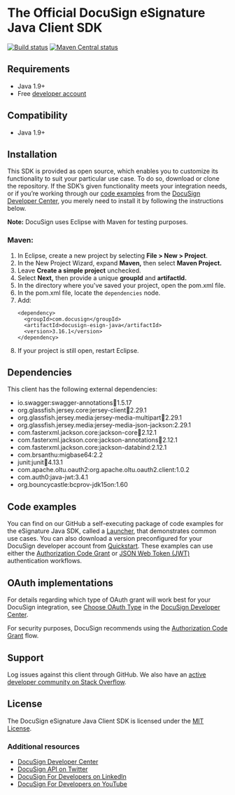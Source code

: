 # The Official DocuSign eSignature Java Client SDK

[![Build status][travis-image]][travis-url]
[![Maven Central status][maven-image]][maven-url]

## Requirements
*   Java 1.9+
*   Free [developer account](https://go.docusign.com/sandbox/productshot/?elqCampaignId=16531)

## Compatibility
*   Java 1.9+

## Installation
This SDK is provided as open source, which enables you to customize its functionality to suit your particular use case. To do so, download or clone the repository. If the SDK’s given functionality meets your integration needs, or if you’re working through our [code examples](https://developers.docusign.com/docs/esign-rest-api/how-to/) from the [DocuSign Developer Center](https://developers.docusign.com/), you merely need to install it by following the instructions below.

**Note:** DocuSign uses Eclipse with Maven for testing purposes.

### Maven:
1. In Eclipse, create a new project by selecting **File > New > Project**.
2. In the New Project Wizard, expand **Maven,** then select **Maven Project.**
3. Leave **Create a simple project** unchecked.
4. Select **Next,** then provide a unique **groupId** and **artifactId.**
5. In the directory where you've saved your project, open the pom.xml file.
6. In the pom.xml file, locate the `dependencies` node.
7. Add:  
    ```
    <dependency>
      <groupId>com.docusign</groupId>
      <artifactId>docusign-esign-java</artifactId>
      <version>3.16.1</version>
    </dependency>
    ```
8. If your project is still open, restart Eclipse.

## Dependencies
This client has the following external dependencies:
*   io.swagger:swagger-annotations:jar:1.5.17
*   org.glassfish.jersey.core:jersey-client:jar:2.29.1
*   org.glassfish.jersey.media:jersey-media-multipart:jar:2.29.1
*   org.glassfish.jersey.media:jersey-media-json-jackson:2.29.1
*   com.fasterxml.jackson.core:jackson-core:jar:2.12.1
*   com.fasterxml.jackson.core:jackson-annotations:jar:2.12.1
*   com.fasterxml.jackson.core:jackson-databind:2.12.1
*   com.brsanthu:migbase64:2.2
*   junit:junit:jar:4.13.1
*   com.apache.oltu.oauth2:org.apache.oltu.oauth2.client:1.0.2
*   com.auth0:java-jwt:3.4.1
*   org.bouncycastle:bcprov-jdk15on:1.60

## Code examples
You can find on our GitHub a self-executing package of code examples for the eSignature Java SDK, called a [Launcher](https://github.com/docusign/code-examples-java/blob/master/README.md), that demonstrates common use cases. You can also download a version preconfigured for your DocuSign developer account from [Quickstart](https://developers.docusign.com/docs/esign-rest-api/quickstart/). These examples can use either the [Authorization Code Grant](https://developers.docusign.com/esign-rest-api/guides/authentication/oauth2-code-grant) or [JSON Web Token (JWT)](https://developers.docusign.com/esign-rest-api/guides/authentication/oauth2-jsonwebtoken) authentication workflows.

## OAuth implementations
For details regarding which type of OAuth grant will work best for your DocuSign integration, see [Choose OAuth Type](https://developers.docusign.com/platform/auth/choose/) in the [DocuSign Developer Center](https://developers.docusign.com/).

For security purposes, DocuSign recommends using the [Authorization Code Grant](https://developers.docusign.com/esign-rest-api/guides/authentication/oauth2-code-grant) flow.

## Support
Log issues against this client through GitHub. We also have an [active developer community on Stack Overflow](https://stackoverflow.com/questions/tagged/docusignapi).

## License
The DocuSign eSignature Java Client SDK is licensed under the [MIT License](https://github.com/docusign/docusign-java-client/blob/master/LICENSE).

### Additional resources
*   [DocuSign Developer Center](https://developers.docusign.com/)
*   [DocuSign API on Twitter](https://twitter.com/docusignapi)
*   [DocuSign For Developers on LinkedIn](https://www.linkedin.com/showcase/docusign-for-developers/)
*   [DocuSign For Developers on YouTube](https://www.youtube.com/channel/UCJSJ2kMs_qeQotmw4-lX2NQ)

[travis-image]: https://img.shields.io/travis/docusign/docusign-java-client.svg?style=flat
[travis-url]: https://travis-ci.org/docusign/docusign-java-client
[maven-image]: https://img.shields.io/maven-central/v/com.docusign/docusign-esign-java.svg?style=flat
[maven-url]: https://search.maven.org/#search%7Cga%7C1%7Cg%3A%22com.docusign%22
